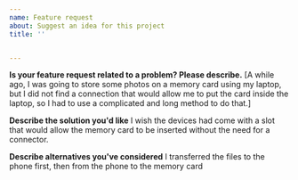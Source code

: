 ```yaml
---
name: Feature request
about: Suggest an idea for this project
title: ''


---
```


**Is your feature request related to a problem? Please describe.**
 [A while ago, I was going to store some photos on a memory card using my laptop, but I did not find a connection that would allow me to put the card inside the laptop, so I had to use a complicated and long method to do that.]

**Describe the solution you'd like**
I wish the devices had come with a slot that would allow the memory card to be inserted without the need for a connector.


**Describe alternatives you've considered**
I transferred the files to the phone first, then from the phone to the memory card


